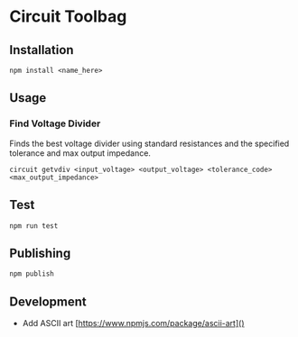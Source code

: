 # Circuit Toolbag

## Installation
```
npm install <name_here>
```

## Usage
### Find Voltage Divider
Finds the best voltage divider using standard resistances and the specified tolerance and max output impedance.  
```
circuit getvdiv <input_voltage> <output_voltage> <tolerance_code> <max_output_impedance>
```

## Test
`npm run test`

## Publishing
```
npm publish
```

## Development
- Add ASCII art [https://www.npmjs.com/package/ascii-art]()